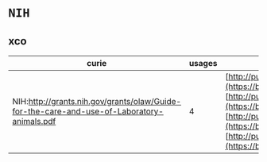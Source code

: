 # `NIH`

## xco

| curie                                                                                      |   usages | nodes                                                                                                                                                                                                                                                                                                                                                                                                                                                              |
|--------------------------------------------------------------------------------------------|----------|--------------------------------------------------------------------------------------------------------------------------------------------------------------------------------------------------------------------------------------------------------------------------------------------------------------------------------------------------------------------------------------------------------------------------------------------------------------------|
| NIH:http://grants.nih.gov/grants/olaw/Guide-for-the-care-and-use-of-Laboratory-animals.pdf |        4 | [http://purl.obolibrary.org/obo/XCO:0000157](https://bioregistry.io/http://purl.obolibrary.org/obo/XCO:0000157), [http://purl.obolibrary.org/obo/XCO:0000158](https://bioregistry.io/http://purl.obolibrary.org/obo/XCO:0000158), [http://purl.obolibrary.org/obo/XCO:0000159](https://bioregistry.io/http://purl.obolibrary.org/obo/XCO:0000159), [http://purl.obolibrary.org/obo/XCO:0000362](https://bioregistry.io/http://purl.obolibrary.org/obo/XCO:0000362) |
